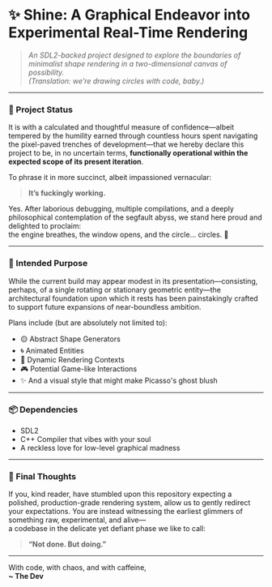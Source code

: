 # ✨ Shine: A Graphical Endeavor into Experimental Real-Time Rendering

> *An SDL2-backed project designed to explore the boundaries of minimalist shape rendering in a two-dimensional canvas of possibility.*  
> *(Translation: we’re drawing circles with code, baby.)*

---

### 🚧 Project Status

It is with a calculated and thoughtful measure of confidence—albeit tempered by the humility earned through countless hours spent navigating the pixel-paved trenches of development—that we hereby declare this project to be, in no uncertain terms, **functionally operational within the expected scope of its present iteration**.

To phrase it in more succinct, albeit impassioned vernacular:

> **It’s fuckingly working.**

Yes. After laborious debugging, multiple compilations, and a deeply philosophical contemplation of the segfault abyss, we stand here proud and delighted to proclaim:  
the engine breathes, the window opens, and the circle… circles. 🎉

---

### 🎯 Intended Purpose

While the current build may appear modest in its presentation—consisting, perhaps, of a single rotating or stationary geometric entity—the architectural foundation upon which it rests has been painstakingly crafted to support future expansions of near-boundless ambition.

Plans include (but are absolutely not limited to):
- 🟡 Abstract Shape Generators
- 🌀 Animated Entities
- 🌈 Dynamic Rendering Contexts
- 🎮 Potential Game-like Interactions
- ✨ And a visual style that might make Picasso's ghost blush

---

### 📦 Dependencies

- SDL2
- C++ Compiler that vibes with your soul
- A reckless love for low-level graphical madness

---

### 🧠 Final Thoughts

If you, kind reader, have stumbled upon this repository expecting a polished, production-grade rendering system, allow us to gently redirect your expectations. You are instead witnessing the earliest glimmers of something raw, experimental, and alive—  
a codebase in the delicate yet defiant phase we like to call:

> **“Not done. But doing.”**

---

With code, with chaos, and with caffeine,  
**~ The Dev**
